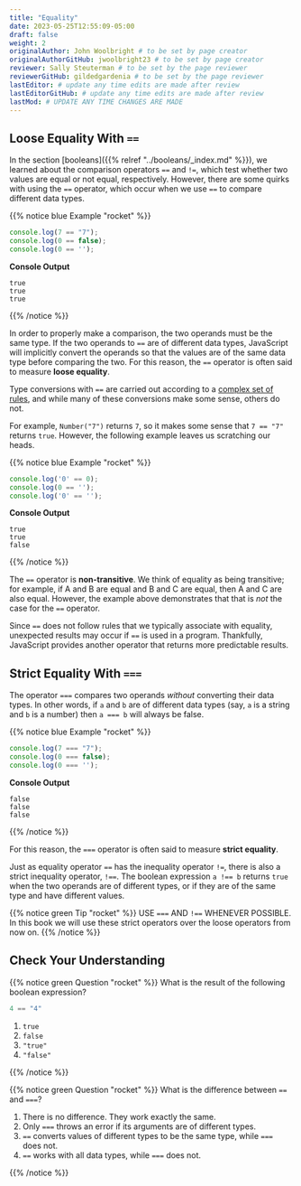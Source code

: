 ```yaml
---
title: "Equality"
date: 2023-05-25T12:55:09-05:00
draft: false
weight: 2
originalAuthor: John Woolbright # to be set by page creator
originalAuthorGitHub: jwoolbright23 # to be set by page creator
reviewer: Sally Steuterman # to be set by the page reviewer
reviewerGitHub: gildedgardenia # to be set by the page reviewer
lastEditor: # update any time edits are made after review
lastEditorGitHub: # update any time edits are made after review
lastMod: # UPDATE ANY TIME CHANGES ARE MADE
---
```


## Loose Equality With `==`

In the section [booleans]({{% relref "../booleans/_index.md" %}}), we learned about the comparison operators `==` and `!=`, which test whether two values are equal or not equal, respectively. However, there are some quirks with using the `==` operator, which occur when we use `==` to compare different data types.

{{% notice blue Example "rocket" %}}
```javascript
console.log(7 == "7");
console.log(0 == false);
console.log(0 == '');
```

**Console Output**

```console
true
true
true
```
{{% /notice %}}

In order to properly make a comparison, the two operands must be the same type. If the two operands to `==` are of different data types, JavaScript will implicitly convert the operands so that the values are of the same data type before comparing the two. For this reason, the `==` operator is often said to measure **loose equality**.

Type conversions with `==` are carried out according to a [complex set of rules](http://localhost:8081/devdocs_en_javascript_2025-01/operators/equality), and while many of these conversions make some sense, others do not. 

For example, `Number("7")` returns `7`, so it makes some sense that `7 == "7"` returns `true`. However, the following example leaves us scratching our heads.

{{% notice blue Example "rocket" %}}
```javascript
console.log('0' == 0);
console.log(0 == '');
console.log('0' == '');
```

**Console Output**

```console
true
true
false
```
{{% /notice %}}

The `==` operator is **non-transitive**. We think of equality as being transitive; for example, if A and B are equal and B and C are equal, then A and C are also equal. However, the example above demonstrates that that is *not* the case for the `==` operator.

Since `==` does not follow rules that we typically associate with equality, unexpected results may occur if `==` is used in a program. Thankfully, JavaScript provides another operator that returns more predictable results.

## Strict Equality With `===`

The operator `===` compares two operands *without* converting their data types. In other words, if `a` and `b` are of different data types (say, `a` is a string and `b` is a number) then `a === b` will always be false.

{{% notice blue Example "rocket" %}}
```javascript
console.log(7 === "7");
console.log(0 === false);
console.log(0 === '');
```

**Console Output**

```console
false
false
false
```
{{% /notice %}}

For this reason, the `===` operator is often said to measure **strict equality**.

Just as equality operator `==` has the inequality operator `!=`, there is also a strict inequality operator, `!==`. The boolean expression `a !== b` returns `true` when the two operands are of different types, or if they are of the same type and have different values. 

{{% notice green Tip "rocket" %}}
USE `===` AND `!==` WHENEVER POSSIBLE. In this book we will use these strict operators over the loose operators from now on.
{{% /notice %}}

## Check Your Understanding

{{% notice green Question "rocket" %}}
What is the result of the following boolean expression?

```javascript
4 == "4"
```

1. `true`
1. `false`
1. `"true"`
1. `"false"`

<!-- Solution: true -->
{{% /notice %}}

{{% notice green Question "rocket" %}}
What is the difference between `==` and `===`?

1. There is no difference. They work exactly the same.
1. Only `===` throws an error if its arguments are of different types.
1. `==` converts values of different types to be the same type, while `===` does not.
1. `==` works with all data types, while `===` does not.

<!-- Solution: == converts values of different types to be the same type, while === does not -->
{{% /notice %}}